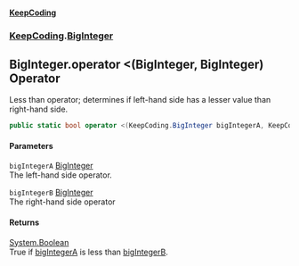 #### [KeepCoding](index.md 'index')
### [KeepCoding](KeepCoding.md 'KeepCoding').[BigInteger](BigInteger.md 'KeepCoding.BigInteger')
## BigInteger.operator &lt;(BigInteger, BigInteger) Operator
Less than operator; determines if left-hand side has a lesser value than right-hand side.  
```csharp
public static bool operator <(KeepCoding.BigInteger bigIntegerA, KeepCoding.BigInteger bigIntegerB);
```
#### Parameters
<a name='KeepCoding.BigInteger.op_LessThan(KeepCoding.BigInteger.KeepCoding.BigInteger).bigIntegerA'></a>
`bigIntegerA` [BigInteger](BigInteger.md 'KeepCoding.BigInteger')  
The left-hand side operator.
  
<a name='KeepCoding.BigInteger.op_LessThan(KeepCoding.BigInteger.KeepCoding.BigInteger).bigIntegerB'></a>
`bigIntegerB` [BigInteger](BigInteger.md 'KeepCoding.BigInteger')  
The right-hand side operator
  
#### Returns
[System.Boolean](https://docs.microsoft.com/en-us/dotnet/api/System.Boolean 'System.Boolean')  
True if [bigIntegerA](BigInteger.op_LessThan.KpU6rFKWRQSD6wuiCtzUww.md#KeepCoding.BigInteger.op_LessThan(KeepCoding.BigInteger.KeepCoding.BigInteger).bigIntegerA 'KeepCoding.BigInteger.op_LessThan(KeepCoding.BigInteger, KeepCoding.BigInteger).bigIntegerA') is less than [bigIntegerB](BigInteger.op_LessThan.KpU6rFKWRQSD6wuiCtzUww.md#KeepCoding.BigInteger.op_LessThan(KeepCoding.BigInteger.KeepCoding.BigInteger).bigIntegerB 'KeepCoding.BigInteger.op_LessThan(KeepCoding.BigInteger, KeepCoding.BigInteger).bigIntegerB').
